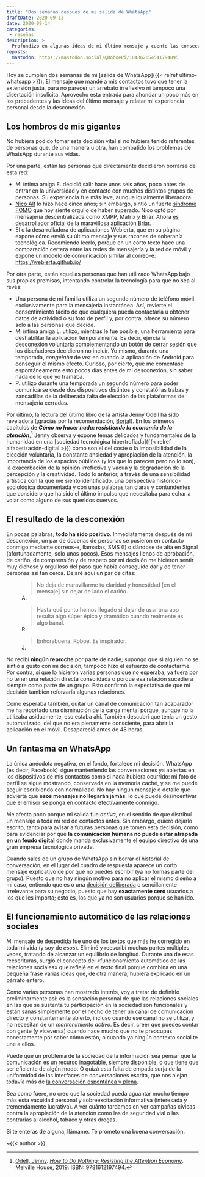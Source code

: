 ```yaml
---
title: "Dos semanas después de mi salida de WhatsApp"
draftDate: 2020-09-13
date: 2020-09-14
categories:
 - reseñas
description: >
  Profundizo en algunas ideas de mi último mensaje y cuento las consecuencias observables de mi decisión hasta hoy, día en que se cumplen dos semanas de mi salida de la plataforma de chat de Facebook.
reposts:
  mastodon: https://mastodon.social/@RoboePi/104862054541794895
---
```


Hoy se cumplen dos semanas de mi [salida de WhatsApp]({{< relref último-whatsapp >}}). El mensaje que mandé a mis contactos tuvo que tener la extensión justa, para no parecer un arrebato irreflexivo ni tampoco una disertación insolícita. Aprovecho esta entrada para ahondar un poco más en los precedentes y las ideas del último mensaje y relatar mi experiencia personal desde la desconexión.


Los hombros de mis gigantes
---

No hubiera podido tomar esta decisión vital si no hubiera tenido referentes de personas que, de una manera u otra, han combatido los problemas de WhatsApp durante sus vidas.

Por una parte, están las personas que directamente decidieron borrarse de esta red:
- Mi íntima amiga E. decidió salir hace unos seis años, poco antes de entrar en la universidad y en contacto con muchos distintos grupos de personas. Su experiencia fue más leve, aunque igualmente liberadora.
- [Nico Alt](https://nico.dorfbrunnen.eu) lo hizo hace cinco años; sin embargo, sintió un fuerte [síndrome FOMO](https://es.wikipedia.org/wiki/Síndrome_FOMO) que hoy siente orgullo de haber superado. Nico optó por mensajería descentralizada como XMPP, Matrix y Briar. Ahora [es desarrollador oficial](https://nico.dorfbrunnen.eu/tags/briar/) de la maravillosa aplicación [Briar](https://briarproject.org/).
- El o la desarrolladora de aplicaciones Webierta, que en su página expone cómo envió su último mensaje y sus razones de soberanía tecnológica. Recomiendo leerlo, porque en un corto texto hace una comparación certera entre las redes de mensajería y la red de móvil y expone un modelo de comunicación similar al correo-e: https://webierta.github.io/


Por otra parte, están aquellas personas que han utilizado WhatsApp bajo sus propias premisas, intentando controlar la tecnología para que no sea al revés:
- Una persona de mi familia utiliza un segundo número de teléfono móvil exclusivamente para la mensajería instantánea. Así, revierte el consentimiento tácito de que cualquiera pueda contactarla u obtener datos de actividad o su foto de perfil y, por contra, ofrece su número solo a las personas que decide.
- Mi íntima amiga L. utilizó, mientras le fue posible, una herramienta para deshabilitar la aplicación temporalmente. Es decir, ejercía la desconexión voluntaria complementando un botón de cerrar sesión que los diseñadores decidieron no incluír. Yo mismo, durante una temporada, _congelaba_ de vez en cuando la aplicación de Android para conseguir el mismo efecto. Curioso, por cierto, que me comentase espontáneamente esto pocos días antes de mi desconexión, sin saber nada de lo que yo tramaba.
- P. utilizó durante una temporada un segundo número para poder comunicarse desde dos dispositivos distintos y constató las trabas y zancadillas de la deliberada falta de elección de las plataformas de mensajería cerradas.


Por último, la lectura del último libro de la artista Jenny Odell ha sido reveladora (¡gracias por la recomendación, [Borja](https://deregil.es/)!). En los primeros capítulos de **_Cómo no hacer nada: resistiendo la economía de la atención_**,[^htdn] Jenny observa y expone temas delicados y fundamentales de la humanidad en una [sociedad tecnológica hipertrofiada]({{< relref alfabetización-digital >}}) como son el del coste o la imposibilidad de la elección voluntaria, la constante ansiedad y apropiación de la atención, la importancia de los espacios públicos (y los que lo parecen pero no lo son), la exacerbación de la opinión irreflexiva y vacua y la degradación de la percepción y la creatividad. Todo lo anterior, a través de una sensibilidad artística con la que me siento identificado, una perspectiva histórico-sociológica documentada y con unas palabras tan claras y contundentes que considero que ha sido el último impulso que necesitaba para echar a volar como alguno de sus queridos cuervos.

[^htdn]: [Odell, Jenny](https://www.jennyodell.com/about-news.html). [_How to Do Nothing: Resisting the Attention Economy_](https://www.mhpbooks.com/books/how-to-do-nothing/). Melville House, 2019. ISBN: 9781612197494.


El resultado de la desconexión
---

En pocas palabras, **todo ha sido positivo**. Inmediatamente después de mi desconexión, un par de docenas de personas se pusieron en contacto conmigo mediante correos-e, llamadas, SMS (!) o dándose de alta en Signal (afortunadamente, solo unos pocos). Esos mensajes llenos de aprobación, de cariño, de comprensión y de respeto por mi decisión me hicieron sentir muy dichoso y orgulloso del paso que había conseguido dar y de tener personas así tan cerca. Dejaré aquí un par de citas:

<figure>

> No deja de maravillarme tu claridad y honestidad [en el mensaje] sin dejar de lado el cariño.

<figcaption style="margin-top: -1em">A.</figcaption>
</figure>
<figure>

> Hasta qué punto hemos llegado si dejar de usar una app resulta algo súper épico y dramático cuando realmente es algo banal.

<figcaption style="margin-top: -1em">R.</figcaption>
</figure>
<figure>

> Enhorabuena, Roboe. Es inspirador.

<figcaption style="margin-top: -1em">J.</figcaption>
</figure>


No recibí **ningún reproche** por parte de nadie; supongo que si alguien no se sintió a gusto con mi decisión, tampoco hizo el esfuerzo de contactarme. Por contra, sí que lo hicieron varias personas que no esperaba, ya fuera por no tener una relación directa consolidada o porque esa relación sucediera siempre como parte de un grupo. Esto confirmó la expectativa de que mi decisión también reforzaría algunas relaciones.

Como esperaba también, quitar un canal de comunicación tan acaparador me ha reportado una disminución de la carga mental porque, aunque no la utilizaba asiduamente, eso estaba ahí. También descubrí que tenía un gesto automatizado, del que no era plenamente consciente, para abrir la aplicación en el móvil. Desapareció antes de 48 horas.


Un fantasma en WhatsApp
---

La única anécdota negativa, en el fondo, fortalece mi decisión. WhatsApp (es decir, Facebook) sigue manteniendo las conversaciones ya abiertas en los dispositivos de mis contactos como si nada hubiera ocurrido: mi foto de perfil se sigue mostrando, conservada en la memoria caché, y se me puede seguir escribiendo con normalidad. No hay ningún mensaje o detalle que advierta que **esos mensajes no llegarán jamás**, lo que puede desincentivar que el emisor se ponga en contacto efectivamente conmigo.

Me afecta poco porque mi salida fue _activa_, en el sentido de que distribuí un mensaje a toda mi red de contactos antes. Sin embargo, quiero dejarlo escrito, tanto para avisar a futuras personas que tomen esta decisión, como para evidenciar por qué **la comunicación humana no puede estar atrapada en un [feudo digital](https://es.wikipedia.org/wiki/Jardín_vallado_(informática))** donde manda exclusivamente el equipo directivo de una gran empresa tecnológica privada.

Cuando sales de un grupo de WhatsApp sin borrar el historial de conversación, en el lugar del cuadro de respuesta aparece un corto mensaje explicativo de por qué no puedes escribir (ya no formas parte del grupo). Puesto que no hay ningún motivo para no aplicar el mismo diseño a mi caso, entiendo que es o una [decisión deliberada](https://maldita.es/malditatecnologia/2020/06/25/patrones-oscuros-tecnica-actuar-contra-voluntad-internet/) o sencillamente irrelevante para su negocio, puesto que hay **exactamente cero** usuarios a los que les importa; esto es, los que ya no son usuarios porque se han ido.


El funcionamiento automático de las relaciones sociales
---

Mi mensaje de despedida fue uno de los textos que más he corregido en toda mi vida (y soy de _esos_). Eliminé y reescribí muchas partes múltiples veces, tratando de alcanzar un equilibrio de longitud. Durante una de esas reescrituras, surgió el concepto del «funcionamiento automático de las relaciones sociales» que reflejé en el texto final porque combina en una pequeña frase varias ideas que, de otra manera, hubiera explicado en un párrafo entero.

Como varias personas han mostrado interés, voy a tratar de definirlo preliminarmente así: es la sensación personal de que las relaciones sociales en las que se sustenta tu participación en la sociedad son funcionales y están sanas simplemente por el hecho de tener un canal de comunicación directo y constantemente abierto, incluso cuando ese canal no se utiliza, y no necesitan de un _mantenimiento activo_. Es decir, creer que puedes contar con gente (y viceversa) cuando hace mucho que no te preocupas honestamente por saber cómo están, o cuando ya ningún contexto social te une a ellos.

Puede que un problema de la sociedad de la información sea pensar que la comunicación es un recurso inagotable, siempre disponible, o que tiene que ser eficiente de algún modo. O quizá esta falta de empatía surja de la uniformidad de las interfaces de conversaciones escrita, que nos alejan todavía más de [la conversación espontánea y plena](https://www.eldiario.es/contrapoder/defensa-conversacion_132_1002767.html).

Sea como fuere, no creo que la sociedad pueda aguantar mucho tiempo más esta vacuidad personal y sobreexcitación informativa (interesada y tremendamente lucrativa). A ver cuánto tardamos en ver campañas cívicas contra la apropiación de la atención como las de seguridad vial o las contrarias al alcohol, tabaco y otras drogas.

Si te enteras de alguna, llámame. Te prometo una buena conversación.


~{{< author >}}
